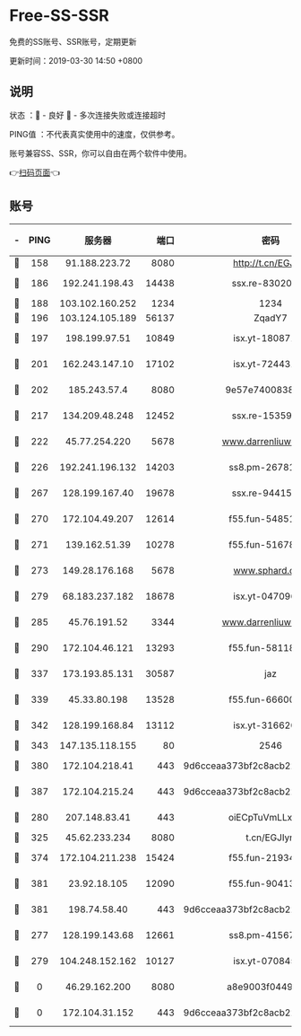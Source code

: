 # Free-SS-SSR

免费的SS账号、SSR账号，定期更新

更新时间：2019-03-30 14:50 +0800

## 说明

状态     ：🙂 - 良好 🙁 - 多次连接失败或连接超时

PING值   ：不代表真实使用中的速度，仅供参考。

账号兼容SS、SSR，你可以自由在两个软件中使用。

👉[扫码页面](https://liesauer.github.io/Free-SS-SSR/)👈

## 账号

|-|PING|服务器|端口|密码|加密方式|区域|
|:----:|:----:|:-----:|-----:|:----:|:----:|:----:|
|🙂|158|91.188.223.72|8080|http://t.cn/EGJIyrl|rc4-md5|RU|
|🙂|186|192.241.198.43|14438|ssx.re-83020606|aes-256-cfb|US|
|🙂|188|103.102.160.252|1234|1234|rc4-md5|JP|
|🙂|196|103.124.105.189|56137|ZqadY7|chacha20|US|
|🙂|197|198.199.97.51|10849|isx.yt-18087138|aes-256-cfb|US|
|🙂|201|162.243.147.10|17102|isx.yt-72443104|aes-256-cfb|US|
|🙂|202|185.243.57.4|8080|9e57e7400838a01e|chacha20-ietf|US|
|🙂|217|134.209.48.248|12452|ssx.re-15359519|aes-256-cfb|US|
|🙂|222|45.77.254.220|5678|www.darrenliuwei.com|aes-256-cfb|SG|
|🙂|226|192.241.196.132|14203|ss8.pm-26781562|aes-256-cfb|US|
|🙂|267|128.199.167.40|19678|ssx.re-94415415|aes-256-cfb|SG|
|🙂|270|172.104.49.207|12614|f55.fun-54851192|aes-256-cfb|SG|
|🙂|271|139.162.51.39|10278|f55.fun-51678330|aes-256-cfb|SG|
|🙂|273|149.28.176.168|5678|www.sphard.com|aes-256-cfb|AU|
|🙂|279|68.183.237.182|18678|isx.yt-04709646|aes-256-cfb|SG|
|🙂|285|45.76.191.52|3344|www.darrenliuwei.com|aes-256-cfb|JP|
|🙂|290|172.104.46.121|13293|f55.fun-58118866|aes-256-cfb|SG|
|🙂|337|173.193.85.131|30587|jaz|aes-256-cfb|US|
|🙂|339|45.33.80.198|13528|f55.fun-66600164|aes-256-cfb|US|
|🙂|342|128.199.168.84|13112|isx.yt-31662072|aes-256-cfb|SG|
|🙂|343|147.135.118.155|80|2546|chacha20|US|
|🙂|380|172.104.218.41|443|9d6cceaa373bf2c8acb22e60b6a58be6|aes-256-cfb|US|
|🙂|387|172.104.215.24|443|9d6cceaa373bf2c8acb22e60b6a58be6|aes-256-cfb|US|
|🙂|280|207.148.83.41|443|oiECpTuVmLLxk4Ts|aes-256-cfb|AU|
|🙂|325|45.62.233.234|8080|t.cn/EGJIyrl|rc4-md5|CA|
|🙂|374|172.104.211.238|15424|f55.fun-21934878|aes-256-cfb|US|
|🙂|381|23.92.18.105|12090|f55.fun-90413595|aes-256-cfb|US|
|🙂|381|198.74.58.40|443|9d6cceaa373bf2c8acb22e60b6a58be6|aes-256-cfb|US|
|🙁|277|128.199.143.68|12661|ss8.pm-41567124|aes-256-cfb|SG|
|🙁|279|104.248.152.162|10127|isx.yt-07084536|aes-256-cfb|SG|
|🙁|0|46.29.162.200|8080|a8e9003f0449cea5|chacha20-ietf|RU|
|🙁|0|172.104.31.152|443|9d6cceaa373bf2c8acb22e60b6a58be6|aes-256-cfb|US|

